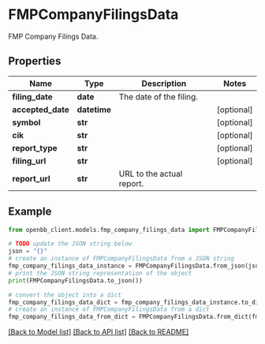 # FMPCompanyFilingsData

FMP Company Filings Data.

## Properties

Name | Type | Description | Notes
------------ | ------------- | ------------- | -------------
**filing_date** | **date** | The date of the filing. | 
**accepted_date** | **datetime** |  | [optional] 
**symbol** | **str** |  | [optional] 
**cik** | **str** |  | [optional] 
**report_type** | **str** |  | [optional] 
**filing_url** | **str** |  | [optional] 
**report_url** | **str** | URL to the actual report. | 

## Example

```python
from openbb_client.models.fmp_company_filings_data import FMPCompanyFilingsData

# TODO update the JSON string below
json = "{}"
# create an instance of FMPCompanyFilingsData from a JSON string
fmp_company_filings_data_instance = FMPCompanyFilingsData.from_json(json)
# print the JSON string representation of the object
print(FMPCompanyFilingsData.to_json())

# convert the object into a dict
fmp_company_filings_data_dict = fmp_company_filings_data_instance.to_dict()
# create an instance of FMPCompanyFilingsData from a dict
fmp_company_filings_data_from_dict = FMPCompanyFilingsData.from_dict(fmp_company_filings_data_dict)
```
[[Back to Model list]](../README.md#documentation-for-models) [[Back to API list]](../README.md#documentation-for-api-endpoints) [[Back to README]](../README.md)


